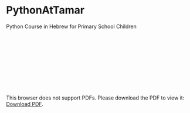 # PythonAtTamar
Python Course in Hebrew for Primary School Children

<object data="https://drive.google.com/open?id=1ewCiXucewKQI2vY89z9V_jtQtUAZPLs8" type="application/pdf" width="700px" height="700px">
    <embed src="https://drive.google.com/open?id=1ewCiXucewKQI2vY89z9V_jtQtUAZPLs8">
        <p>This browser does not support PDFs. Please download the PDF to view it: <a href="http://yoursite.com/the.pdf">Download PDF</a>.</p>
    </embed>
</object>
